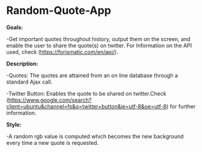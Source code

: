 # Random-Quote-App

**Goals:**

-Get important quotes throughout history, output them on the screen, and enable the user to share the quote(s) on twitter.
For Information on the API used, check (https://forismatic.com/en/api/).

**Description:** 

-Quotes: The quotes are attained from an on line database through a standard Ajax call.

-Twitter Button: Enables the quote to be shared on twitter.Check (https://www.google.com/search?client=ubuntu&channel=fs&q=twitter+button&ie=utf-8&oe=utf-8) for further information. 

**Style:**

-A random rgb value is computed which becomes the new background every time a new quote is requested. 

